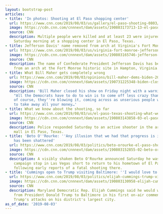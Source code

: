 ```yaml
---
layout: bootstrap-post
articles:
- title: 'In photos: Shooting at El Paso shopping center'
  url: https://www.cnn.com/2019/08/03/us/gallery/el-paso-shooting-0803/index.html
  image: https://cdn.cnn.com/cnnnext/dam/assets/190803173713-13-el-paso-shooting-0803-restricted-super-tease.jpg
  source: CNN
  description: Multiple people were killed and at least 23 were injured after a shooting
    Saturday morning at a shopping center in El Paso, Texas.
- title: Jefferson Davis' name removed from arch at Virginia's Fort Monroe
  url: https://www.cnn.com/2019/08/03/us/virginia-fort-monroe-jefferson-davis-letters-removed/index.html
  image: https://cdn.cnn.com/cnnnext/dam/assets/190803165746-jefferson-davis-memorial-arch-super-tease.jpg
  source: CNN
  description: The name of Confederate President Jefferson Davis has been removed
    from an arch at the Fort Monroe historic site in Hampton, Virginia.
- title: What Bill Maher gets completely wrong
  url: https://www.cnn.com/2019/08/03/opinions/bill-maher-dems-biden-2020-zelizer/index.html
  image: https://cdn.cnn.com/cnnnext/dam/assets/190731225348-biden-closing-remarks-super-tease.jpg
  source: CNN
  description: 'Bill Maher closed his show on Friday night with a warning to Democrats:
    "All the Democrats have to do to win is to come off less crazy than Trump — and,
    of course, they''re blowing it, coming across as unserious people who are going
    to take away all your money…'
- title: What we know about the shooting, so far
  url: https://www.cnn.com/2019/08/03/us/el-paso-texas-shooting-what-we-know/index.html
  image: https://cdn.cnn.com/cnnnext/dam/assets/190803143858-03-el-paso-shooting-0803-restricted-super-tease.jpg
  source: CNN
  description: Police responded Saturday to an active shooter in the area of a popular
    mall in El Paso, Texas.
- title: 'Beto O''Rourke: ''Any illusion that we had that progress is inevitable''
    has been shattered'
  url: https://www.cnn.com/2019/08/03/politics/beto-orourke-el-paso-shooting/index.html
  image: https://cdn.cnn.com/cnnnext/dam/assets/190803152855-02-beto-orouke-0803-super-tease.jpg
  source: CNN
  description: A visibly shaken Beto O'Rourke announced Saturday he was cutting a
    campaign stop in Las Vegas short to return to his hometown of El Paso, Texas,
    following early reports of a fatal shooting there.
- title: 'Cummings open to Trump visiting Baltimore: ''I would love to see him'''
  url: https://www.cnn.com/2019/08/03/politics/elijah-cummings-trump-visit-baltimore/index.html
  image: https://cdn.cnn.com/cnnnext/dam/assets/190803130958-elijah-cummings-08032019-baltimore-super-tease.jpg
  source: CNN
  description: Maryland Democratic Rep. Elijah Cummings said he would welcome a visit
    from President Donald Trump to Baltimore in his first on-air comments addressing
    Trump's attacks on his district's largest city.
as_of_date: '2019-08-03'
---
```


